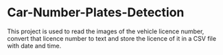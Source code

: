 # Car-Number-Plates-Detection

This project is used to read the images of the vehicle licence number, convert that licence number to text and store the licence of it in a CSV file with date and time.
